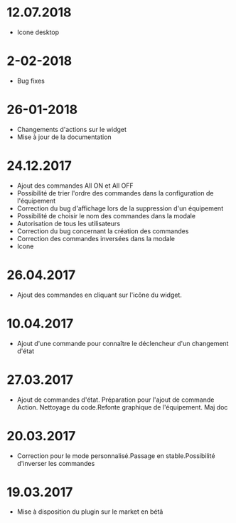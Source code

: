 12.07.2018
===

* Icone desktop

2-02-2018
===

* Bug fixes


26-01-2018
==== 

* Changements d'actions sur le widget
* Mise à jour de la documentation



24.12.2017 
===

* Ajout des commandes All ON et All OFF
* Possibilité de trier l'ordre des commandes dans la configuration de l'équipement
* Correction du  bug d'affichage lors de la suppression d'un équipement
* Possibilité de choisir le nom des commandes dans la modale
* Autorisation de tous les utilisateurs
* Correction du bug concernant la création des commandes
* Correction des commandes inversées dans la modale
* Icone

26.04.2017
=== 

* Ajout des commandes en cliquant sur l'icône du widget.

10.04.2017
=== 

* Ajout d'une commande pour connaître le déclencheur d'un changement d'état

27.03.2017
=== 

* Ajout de commandes d'état. Préparation pour l'ajout de commande Action. Nettoyage du code.Refonte graphique de l'équipement. Maj doc

20.03.2017
=== 

* Correction pour le mode personnalisé.Passage en stable.Possibilité d'inverser les commandes

19.03.2017
=== 

* Mise à disposition du plugin sur le market en bétâ